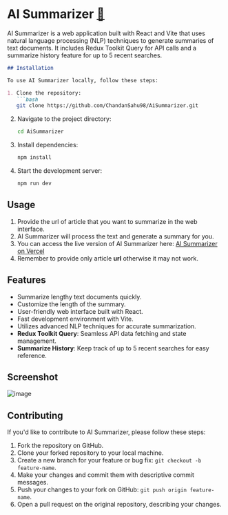 # AI Summarizer [🔗](https://ai-summarizer-olive.vercel.app/) 

AI Summarizer is a web application built with React and Vite that uses natural language processing (NLP) techniques to generate summaries of text documents. It includes Redux Toolkit Query for API calls and a summarize history feature for up to 5 recent searches.

```markdown
## Installation

To use AI Summarizer locally, follow these steps:

1. Clone the repository:
   ```bash
   git clone https://github.com/ChandanSahu98/AiSummarizer.git
   ```

2. Navigate to the project directory:
   ```bash
   cd AiSummarizer
   ```

3. Install dependencies:
   ```bash
   npm install
   ```

4. Start the development server:
   ```bash
   npm run dev
   ```

## Usage

1. Provide the url of article that you want to summarize in the web interface.
2. AI Summarizer will process the text and generate a summary for you.
3. You can access the live version of AI Summarizer here: [AI Summarizer on Vercel](https://ai-summarizer-olive.vercel.app/)
4. Remember to provide only article **url** otherwise it may not work.

## Features

- Summarize lengthy text documents quickly.
- Customize the length of the summary.
- User-friendly web interface built with React.
- Fast development environment with Vite.
- Utilizes advanced NLP techniques for accurate summarization.
- **Redux Toolkit Query**: Seamless API data fetching and state management.
- **Summarize History**: Keep track of up to 5 recent searches for easy reference.

## Screenshot

![image](https://github.com/ChandanSahu98/AiSummarizer/assets/52382395/46380b87-ecf1-4dc3-84bb-fe772dd9d49a)


## Contributing

If you'd like to contribute to AI Summarizer, please follow these steps:

1. Fork the repository on GitHub.
2. Clone your forked repository to your local machine.
3. Create a new branch for your feature or bug fix: `git checkout -b feature-name`.
4. Make your changes and commit them with descriptive commit messages.
5. Push your changes to your fork on GitHub: `git push origin feature-name`.
6. Open a pull request on the original repository, describing your changes.
